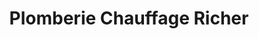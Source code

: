 ---
title: "Plomberie Chauffage Richer"
url: /victoriaville/plomberie-chauffage-richer/
shop: Baustoffe
---
